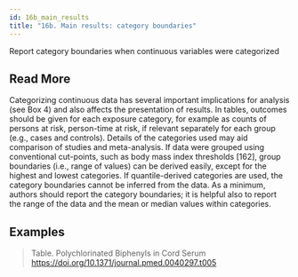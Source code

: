```yaml
---
id: 16b_main_results
title: "16b. Main results: category boundaries"
---
```

Report category boundaries when continuous variables were categorized

## Read More

Categorizing continuous data has several important implications for analysis (see Box 4) and also affects the presentation of results. In tables, outcomes should be given for each exposure category, for example as counts of persons at risk, person-time at risk, if relevant separately for each group (e.g., cases and controls). Details of the categories used may aid comparison of studies and meta-analysis. If data were grouped using conventional cut-points, such as body mass index thresholds [162], group boundaries (i.e., range of values) can be derived easily, except for the highest and lowest categories. If quantile-derived categories are used, the category boundaries cannot be inferred from the data. As a minimum, authors should report the category boundaries; it is helpful also to report the range of the data and the mean or median values within categories.

## Examples

> Table. Polychlorinated Biphenyls in Cord Serum
https://doi.org/10.1371/journal.pmed.0040297.t005